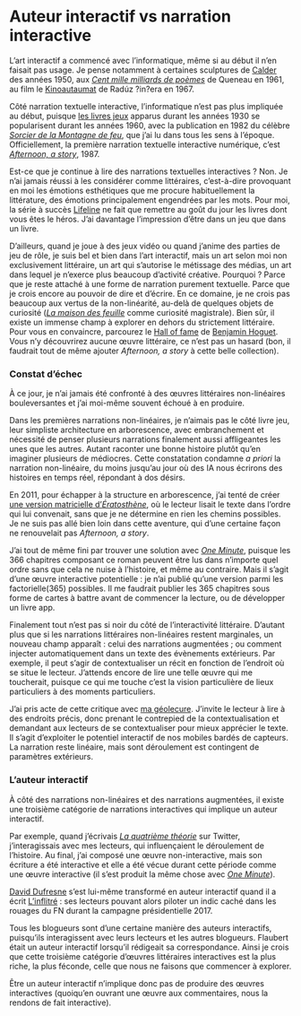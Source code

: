 # Auteur interactif vs narration interactive

L’art interactif a commencé avec l’informatique, même si au début il n’en faisait pas usage. Je pense notamment à certaines sculptures de [Calder](https://fr.wikipedia.org/wiki/Alexander_Calder) des années 1950, aux [*Cent mille milliards de poèmes*](https://fr.wikipedia.org/wiki/Cent_mille_milliards_de_po%C3%A8mes) de Queneau en 1961, au film le [Kinoautaumat](https://fr.wikipedia.org/wiki/Kinoautomat) de Radúz ?in?era en 1967.<span id="more-45993"></span>

Côté narration textuelle interactive, l’informatique n’est pas plus impliquée au début, puisque [les livres jeux](https://en.wikipedia.org/wiki/Gamebook) apparus durant les années 1930 se popularisent durant les années 1960, avec la publication en 1982 du célèbre [*Sorcier de la Montagne de feu*](https://fr.wikipedia.org/wiki/Le_Sorcier_de_la_montagne_de_Feu), que j’ai lu dans tous les sens à l’époque. Officiellement, la première narration textuelle interactive numérique, c’est [*Afternoon, a story*](http://hypermedia.univ-paris8.fr/jean/articles/Afternoon.htm), 1987.

Est-ce que je continue à lire des narrations textuelles interactives ? Non. Je n’ai jamais réussi à les considérer comme littéraires, c’est-à-dire provoquant en moi les émotions esthétiques que me procure habituellement la littérature, des émotions principalement engendrées par les mots. Pour moi, la série à succès [Lifeline](https://www.bigfishgames.com/daily/3mingames/lifeline/) ne fait que remettre au goût du jour les livres dont vous êtes le héros. J’ai davantage l’impression d’être dans un jeu que dans un livre.

D’ailleurs, quand je joue à des jeux vidéo ou quand j’anime des parties de jeu de rôle, je suis bel et bien dans l’art interactif, mais un art selon moi non exclusivement littéraire, un art qui s’autorise le métissage des médias, un art dans lequel je n’exerce plus beaucoup d’activité créative. Pourquoi ? Parce que je reste attaché à une forme de narration purement textuelle. Parce que je crois encore au pouvoir de dire et d’écrire. En ce domaine, je ne crois pas beaucoup aux vertus de la non-linéarité, au-delà de quelques objets de curiosité ([*La maison des feuille*](https://fr.wikipedia.org/wiki/La_Maison_des_feuilles) comme curiosité magistrale). Bien sûr, il existe un immense champ à explorer en dehors du strictement littéraire. Pour vous en convaincre, parcourez le [Hall of fame](http://www.benhoguet.com/hall-of-fame/) de [Benjamin Hoguet](http://www.benhoguet.com/). Vous n’y découvrirez aucune œuvre littéraire, ce n’est pas un hasard (bon, il faudrait tout de même ajouter *Afternoon, a story* à cette belle collection).

### Constat d’échec

À ce jour, je n’ai jamais été confronté à des œuvres littéraires non-linéaires bouleversantes et j’ai moi-même souvent échoué à en produire.

Dans les premières narrations non-linéaires, je n’aimais pas le côté livre jeu, leur simpliste architecture en arborescence, avec embranchement et nécessité de penser plusieurs narrations finalement aussi affligeantes les unes que les autres. Autant raconter une bonne histoire plutôt qu’en imaginer plusieurs de médiocres. Cette constatation condamne *a priori* la narration non-linéaire, du moins jusqu’au jour où des IA nous écrirons des histoires en temps réel, répondant à dos désirs.

En 2011, pour échapper à la structure en arborescence, j’ai tenté de créer [une version matricielle d’*Ératosthène*](http://ihl.tcrouzet.com/), où le lecteur lisait le texte dans l’ordre qui lui convenait, sans que je ne détermine en rien les chemins possibles. Je ne suis pas allé bien loin dans cette aventure, qui d’une certaine façon ne renouvelait pas *Afternoon, a story*.

J’ai tout de même fini par trouver une solution avec [*One Minute*](https://tcrouzet.com/une-minute/), puisque les 366 chapitres composant ce roman peuvent être lus dans n’importe quel ordre sans que cela ne nuise à l’histoire, et même au contraire. Mais il s’agit d’une œuvre interactive potentielle : je n’ai publié qu’une version parmi les factorielle(365) possibles. Il me faudrait publier les 365 chapitres sous forme de cartes à battre avant de commencer la lecture, ou de développer un livre app.

Finalement tout n’est pas si noir du côté de l’interactivité littéraire. D’autant plus que si les narrations littéraires non-linéaires restent marginales, un nouveau champ apparaît : celui des narrations augmentées ; ou comment injecter automatiquement dans un texte des évènements extérieurs. Par exemple, il peut s’agir de contextualiser un récit en fonction de l’endroit où se situe le lecteur. J’attends encore de lire une telle œuvre qui me toucherait, puisque ce qui me touche c’est la vision particulière de lieux particuliers à des moments particuliers.

J’ai pris acte de cette critique avec [ma géolecure](https://tcrouzet.com/geolecture/). J’invite le lecteur à lire à des endroits précis, donc prenant le contrepied de la contextualisation et demandant aux lecteurs de se contextualiser pour mieux apprécier le texte. Il s’agit d’exploiter le potentiel interactif de nos mobiles bardés de capteurs. La narration reste linéaire, mais sont déroulement est contingent de paramètres extérieurs.

### L’auteur interactif

À côté des narrations non-linéaires et des narrations augmentées, il existe une troisième catégorie de narrations interactives qui implique un auteur interactif.

Par exemple, quand j’écrivais [*La quatrième théorie*](https://tcrouzet.com/la-quatrieme-theorie/) sur Twitter, j’interagissais avec mes lecteurs, qui influençaient le déroulement de l’histoire. Au final, j’ai composé une œuvre non-interactive, mais son écriture a été interactive et elle a été vécue durant cette période comme une œuvre interactive (il s’est produit la même chose avec [*One Minute*](https://tcrouzet.com/une-minute/)).

[David Dufresne](http://www.davduf.net/) s’est lui-même transformé en auteur interactif quand il a écrit [L’inflitré](http://www.phonestories.me/fr/infiltre) : ses lecteurs pouvant alors piloter un indic caché dans les rouages du FN durant la campagne présidentielle 2017.

Tous les blogueurs sont d’une certaine manière des auteurs interactifs, puisqu’ils interagissent avec leurs lecteurs et les autres blogueurs. Flaubert était un auteur interactif lorsqu’il rédigeait sa correspondance. Ainsi je crois que cette troisième catégorie d’œuvres littéraires interactives est la plus riche, la plus féconde, celle que nous ne faisons que commencer à explorer.

Être un auteur interactif n’implique donc pas de produire des œuvres interactives (quoiqu’en ouvrant une œuvre aux commentaires, nous la rendons de fait interactive).